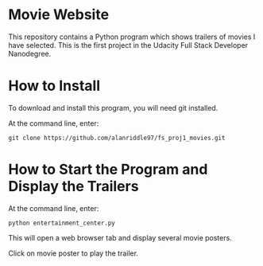 # Movie Website

This repository contains a Python program which shows trailers of movies I have selected. This is the first project in the Udacity Full Stack Developer Nanodegree.

# How to Install
To download and install this program, you will need git installed.

At the command line, enter:
```
git clone https://github.com/alanriddle97/fs_proj1_movies.git
```

# How to Start the Program and Display the Trailers
At the command line, enter:
```
python entertainment_center.py
```

This will open a web browser tab and display several movie posters.

Click on movie poster to play the trailer.

